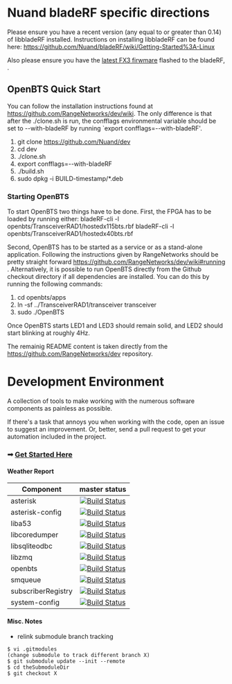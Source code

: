 # Nuand bladeRF specific directions #

Please ensure you have a recent version (any equal to or greater than 0.14) of libbladeRF installed. Instructions on installing libbladeRF can be found here: https://github.com/Nuand/bladeRF/wiki/Getting-Started%3A-Linux

Also please ensure you have the [latest FX3 firwmare](http://hoopycat.com/bladerf_builds/latest/artifacts/firmware.img) flashed to the bladeRF,  .

## OpenBTS Quick Start ##
You can follow the installation instructions found at https://github.com/RangeNetworks/dev/wiki. The only difference is that after the ./clone.sh is run, the confflags environmental variable should be set to --with-bladeRF by running `export confflags=--with-bladeRF'.

1. git clone https://github.com/Nuand/dev
2. cd dev
3. ./clone.sh
4. export confflags=--with-bladeRF
5. ./build.sh
6. sudo dpkg -i BUILD-timestamp/*.deb


### Starting OpenBTS ###

To start OpenBTS two things have to be done.
First, the FPGA has to be loaded by running either:
    bladeRF-cli -l openbts/TransceiverRAD1/hostedx115bts.rbf
    bladeRF-cli -l openbts/TransceiverRAD1/hostedx40bts.rbf

Second, OpenBTS has to be started as a service or as a stand-alone application. Following the instructions given by RangeNetworks should be pretty straight forward https://github.com/RangeNetworks/dev/wiki#running . Alternatively, it is possible to run OpenBTS directly from the Github checkout directory if all dependencies are installed. You can do this by running the following commands:

1. cd openbts/apps
2. ln -sf ../TransceiverRAD1/transceiver transceiver
3. sudo ./OpenBTS

Once OpenBTS starts LED1 and LED3 should remain solid, and LED2 should start blinking at roughly 4Hz.

The remainig README content is taken directly from the https://github.com/RangeNetworks/dev repository.

Development Environment
=========

A collection of tools to make working with the numerous software components as painless as possible.

If there's a task that annoys you when working with the code, open an issue to suggest an improvement. Or, better, send a pull request to get your automation included in the project.

### &#10143; [Get Started Here](https://github.com/RangeNetworks/dev/wiki)

#### Weather Report

| Component     | master status |
|---------------|:-------------:|
| asterisk | [![Build Status](https://travis-ci.org/RangeNetworks/asterisk.svg?branch=master)](https://travis-ci.org/RangeNetworks/asterisk) |
| asterisk-config | [![Build Status](https://travis-ci.org/RangeNetworks/asterisk-config.svg?branch=master)](https://travis-ci.org/RangeNetworks/asterisk-config) |
| liba53 | [![Build Status](https://travis-ci.org/RangeNetworks/liba53.svg?branch=master)](https://travis-ci.org/RangeNetworks/liba53) |
| libcoredumper | [![Build Status](https://travis-ci.org/RangeNetworks/libcoredumper.svg?branch=master)](https://travis-ci.org/RangeNetworks/libcoredumper) |
| libsqliteodbc | [![Build Status](https://travis-ci.org/RangeNetworks/libsqliteodbc.svg?branch=master)](https://travis-ci.org/RangeNetworks/libsqliteodbc) |
| libzmq | [![Build Status](https://travis-ci.org/RangeNetworks/libzmq.svg?branch=master)](https://travis-ci.org/RangeNetworks/libzmq) |
| openbts | [![Build Status](https://travis-ci.org/RangeNetworks/openbts.svg?branch=master)](https://travis-ci.org/RangeNetworks/openbts) |
| smqueue | [![Build Status](https://travis-ci.org/RangeNetworks/smqueue.svg?branch=master)](https://travis-ci.org/RangeNetworks/smqueue) |
| subscriberRegistry | [![Build Status](https://travis-ci.org/RangeNetworks/subscriberRegistry.svg?branch=master)](https://travis-ci.org/RangeNetworks/subscriberRegistry) |
| system-config | [![Build Status](https://travis-ci.org/RangeNetworks/system-config.svg?branch=master)](https://travis-ci.org/RangeNetworks/system-config) |

#### Misc. Notes

- relink submodule branch tracking

```
$ vi .gitmodules
(change submodule to track different branch X)
$ git submodule update --init --remote
$ cd theSubmoduleDir
$ git checkout X
```
